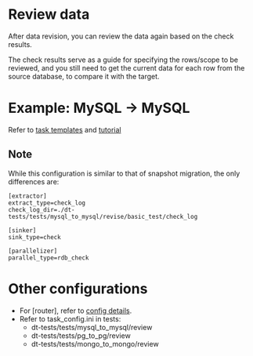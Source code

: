 # Review data

After data revision, you can review the data again based on the check results.

The check results serve as a guide for specifying the rows/scope to be reviewed, and you still need to get the current data for each row from the source database, to compare it with the target.

# Example: MySQL -> MySQL

Refer to [task templates](../../templates/mysql_to_mysql.md) and [tutorial](../tutorial/mysql_to_mysql.md)

## Note

While this configuration is similar to that of snapshot migration, the only differences are:

```
[extractor]
extract_type=check_log
check_log_dir=./dt-tests/tests/mysql_to_mysql/revise/basic_test/check_log

[sinker]
sink_type=check

[parallelizer]
parallel_type=rdb_check
```

# Other configurations

- For [router], refer to [config details](../config.md).
- Refer to task_config.ini in tests:
    - dt-tests/tests/mysql_to_mysql/review
    - dt-tests/tests/pg_to_pg/review
    - dt-tests/tests/mongo_to_mongo/review
